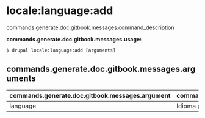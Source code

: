 # locale:language:add
commands.generate.doc.gitbook.messages.command_description

**commands.generate.doc.gitbook.messages.usage:**
```
$ drupal locale:language:add [arguments] 
```

## commands.generate.doc.gitbook.messages.arguments
commands.generate.doc.gitbook.messages.argument | commands.generate.doc.gitbook.messages.details
---------|-------------
language | Idioma por ejemplo es o Español
